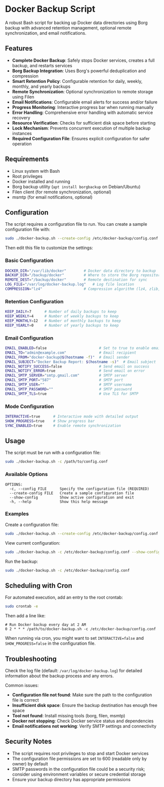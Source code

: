 # Docker Backup Script

A robust Bash script for backing up Docker data directories using Borg backup with advanced retention management, optional remote synchronization, and email notifications.

## Features

- **Complete Docker Backup**: Safely stops Docker services, creates a full backup, and restarts services
- **Borg Backup Integration**: Uses Borg's powerful deduplication and compression
- **Smart Retention Policy**: Configurable retention for daily, weekly, monthly, and yearly backups
- **Remote Synchronization**: Optional synchronization to remote storage using Filen
- **Email Notifications**: Configurable email alerts for success and/or failure
- **Progress Monitoring**: Interactive progress bar when running manually
- **Error Handling**: Comprehensive error handling with automatic service recovery
- **Resource Verification**: Checks for sufficient disk space before starting
- **Lock Mechanism**: Prevents concurrent execution of multiple backup instances
- **Required Configuration File**: Ensures explicit configuration for safer operation

## Requirements

- Linux system with Bash
- Root privileges
- Docker installed and running
- Borg backup utility (`apt install borgbackup` on Debian/Ubuntu)
- Filen client (for remote synchronization, optional)
- msmtp (for email notifications, optional)

## Configuration

The script requires a configuration file to run. You can create a sample configuration file with:

```bash
sudo ./docker-backup.sh --create-config /etc/docker-backup/config.conf
```

Then edit this file to customize the settings:

### Basic Configuration

```bash
DOCKER_DIR="/var/lib/docker"        # Docker data directory to backup
BACKUP_DIR="/backup/docker"         # Where to store the Borg repository
REMOTE_DEST="/backup/docker"        # Remote destination for sync
LOG_FILE="/var/log/docker-backup.log"   # Log file location
COMPRESSION="lz4"                   # Compression algorithm (lz4, zlib, zstd, etc.)
```

### Retention Configuration

```bash
KEEP_DAILY=7      # Number of daily backups to keep
KEEP_WEEKLY=4     # Number of weekly backups to keep
KEEP_MONTHLY=12   # Number of monthly backups to keep
KEEP_YEARLY=0     # Number of yearly backups to keep
```

### Email Configuration

```bash
EMAIL_ENABLED=false                        # Set to true to enable email notifications
EMAIL_TO="admin@example.com"               # Email recipient
EMAIL_FROM="docker-backup@$(hostname -f)"  # Email sender
EMAIL_SUBJECT="Docker Backup Report: $(hostname -s)"  # Email subject
EMAIL_NOTIFY_SUCCESS=false                 # Send email on success
EMAIL_NOTIFY_ERROR=true                    # Send email on error
EMAIL_SMTP_SERVER="smtp.gmail.com"         # SMTP server
EMAIL_SMTP_PORT="587"                      # SMTP port
EMAIL_SMTP_USER=""                         # SMTP username
EMAIL_SMTP_PASSWORD=""                     # SMTP password
EMAIL_SMTP_TLS=true                        # Use TLS for SMTP
```

### Mode Configuration

```bash
INTERACTIVE=true      # Interactive mode with detailed output
SHOW_PROGRESS=true    # Show progress bar
SYNC_ENABLED=true     # Enable remote synchronization
```

## Usage

The script must be run with a configuration file:

```bash
sudo ./docker-backup.sh -c /path/to/config.conf
```

### Available Options

```
OPTIONS:
  -c, --config FILE      Specify the configuration file (REQUIRED)
  --create-config FILE   Create a sample configuration file
  --show-config          Show active configuration and exit
  -h, --help             Show this help message
```

### Examples

Create a configuration file:

```bash
sudo ./docker-backup.sh --create-config /etc/docker-backup/config.conf
```

View current configuration:

```bash
sudo ./docker-backup.sh -c /etc/docker-backup/config.conf --show-config
```

Run the backup:

```bash
sudo ./docker-backup.sh -c /etc/docker-backup/config.conf
```

## Scheduling with Cron

For automated execution, add an entry to the root crontab:

```bash
sudo crontab -e
```

Then add a line like:

```
# Run Docker backup every day at 2 AM
0 2 * * * /path/to/docker-backup.sh -c /etc/docker-backup/config.conf
```

When running via cron, you might want to set `INTERACTIVE=false` and `SHOW_PROGRESS=false` in the configuration file.

## Troubleshooting

Check the log file (default: `/var/log/docker-backup.log`) for detailed information about the backup process and any errors.

Common issues:

- **Configuration file not found**: Make sure the path to the configuration file is correct
- **Insufficient disk space**: Ensure the backup destination has enough free space
- **Tool not found**: Install missing tools (borg, filen, msmtp)
- **Docker not stopping**: Check Docker service status and dependencies
- **Email notifications not working**: Verify SMTP settings and connectivity

## Security Notes

- The script requires root privileges to stop and start Docker services
- The configuration file permissions are set to 600 (readable only by owner) by default
- SMTP passwords in the configuration file could be a security risk; consider using environment variables or secure credential storage
- Ensure your backup directory has appropriate permissions
